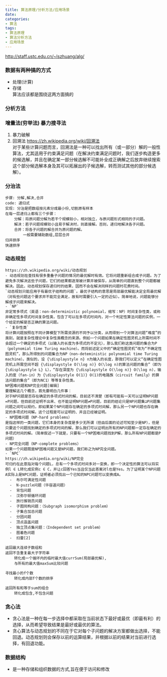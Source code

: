 ```yaml
---
title: 算法原理/分析方法/应用场景
date:
categories:
- 算法
tags:
- 算法原理 
- 算法分析方法
- 应用场景
---
```


http://staff.ustc.edu.cn/~lszhuang/alg/  

### 数据有两种搞的方式  
  - 处理(计算)  
  - 存储  
算法应该都是围绕这两方面搞的  


### 分析方法
### 增量法(穷举法) 暴力搜寻法
  1.  暴力破解
  2.  回溯法 https://zh.wikipedia.org/wiki/回溯法  
        对于某些计算问题而言，回溯法是一种可以找出所有（或一部分）解的一般性算法，尤其适用于约束满足问题（在解决约束满足问题时，我们逐步构造更多的候选解，并且在确定某一部分候选解不可能补全成正确解之后放弃继续搜索这个部分候选解本身及其可以拓展出的子候选解，转而测试其他的部分候选解）。

### 分治法
    步骤: 分解,解决,合并  
    code: 递归式  
    实现: 分治是把数组按元素分成最小份,切割原有样本  
    在每一层递归上都有三个步骤：  
        分解：将原问题分解为若干个规模较小，相对独立，与原问题形式相同的子问题。  
        解决：若子问题规模较小且易于解决时，则直接解。否则，递归地解决各子问题。  
        合并：将各子问题的解合并为原问题的解。  
            一般需要辅助数组,层层合并  
    归并排序  
    快速排序  
### 动态规划
    https://zh.wikipedia.org/wiki/动态规划  
    - 动态规划在查找有很多重叠子问题的情况的最优解时有效。它将问题重新组合成子问题。为了避免多次解决这些子问题，它们的结果都逐渐被计算并被保存，从简单的问题直到整个问题都被解决。因此，动态规划保存递归时的结果，因而不会在解决同样的问题时花费时间。  
    `动态规划只能应用于有最优子结构的问题`。最优子结构的意思是局部最优解能决定全局最优解（对有些问题这个要求并不能完全满足，故有时需要引入一定的近似）。简单地说，问题能够分解成子问题来解决。
    - `NP`  
    非定常多项式（英语：non-deterministic polynomial，缩写：NP）时间复杂性类，或称非确定性多项式时间复杂性类，包含了可以在多项式时间内，对一个判定性算法问题的实例，一个给定的解是否正确的算法问题。  
    - `复杂性类`  
    将计算问题按照在不同计算模型下所需资源的不同予以分类，从而得到一个对算法问题“难度”的类别，就是复杂性理论中复杂性类概念的来源。例如一个问题如果在确定性图灵机上所需时间不会超过一个确定的多项式（以输入的长度为多项式的不定元），那么我们称这类问题的集合为P（polynomial time Turing machine）。而将前述定义中的“确定性图灵机”改为“不确定性图灵机”，那么所得到的问题集合为NP（non-deteministic polynomial time Turing machine）。类似的，设 {\displaystyle n} n为输入的长度，那我们可以定义“在确定性图灵机上所需空间不超 {\displaystyle O(\log n)} O(\log n)的算法问题的集合”（即为 {\displaystyle L} L），“存在深度为 {\displaystyle O(\log n)} O(\log n)，输入的度（fan-in）为 {\displaystyle O(1)} O(1)的电路族（circuit family）的算法问题的集合”（即为NC1）等等复杂性类。  
    NP困难问题和NP完全问题[编辑]  
    要理解这几个概念，首先要明白几件事：  
    对于NP问题是否存在确定的多项式时间的解，目前还不清楚（即有可能有一天可以证明NP问题=P问题，但目前还证明不出来、也不能证明NP问题≠P问题，目前的结论只是NP问题集⊇P问题集  
    问题之间可以规约，即如果某个NP问题存在确定的多项式时间解，那么另一个NP问题也存在确定的多项式时间解。这个过程是可以证明的、并且已经被证明。  
    - NP困难问题（NP-hard problems）  
    是指这样的一类问题，它们本身的复杂度是多少无所谓（但由后面的论述可知至少是NP），但是只要这个问题找到确定的多项式时间的解，那么我们可以证明出所有的NP问题都一定存在确定的多项式时间的解。（简单叙述一下就是，只要有一个NP困难问题找到P解，那么所有NP问题都是P问题）  
    - NP完全问题（NP-complete problems）  
    如果一个问题既是NP困难问题又是NP问题，我们称之为NP完全问题。  
    - `NPC`  
    https://zh.wikipedia.org/wiki/NP完全   
    可归约在此意指对每个问题L，总有一个多项式时间多对一变换，即一个决定性的算法可以将实例l ∈ L转化成实例c ∈ C，并让c回答Yes当且仅当此答案对l也是Yes。为了证明某个NP问题A实际上是NPC问题，证明者必须找出一个已知的NPC问题可以变换成A。  
      -  布尔可满足性问题  
      -  N-puzzle问题（华容道问题）  
      -  背包问题  
      -  汉弥尔顿循环问题  
      -  旅行推销员问题  
      -  子图同构问题：（Subgraph isomorphism problem）  
      -  子集合加总问题  
      -  分团问题  
      -  顶点涵盖问题  
      -  独立顶点集问题：（Independent set problem）  
      -  图着色问题  
      -  扫雷[2]  

    返回最大连续子数组和  
    返回不含重复最大子字符串  
        转化成一个循环内的临时最大值currSum(局部最优解),  
        与所有的最大值maxSum比较问题  

    寻找最小的f个数  
        转化成内部f个数的排序  

    返回所有和等于sum的组合  
        转化成包含,不包含问题  
### 贪心法  
  -  贪心法是一种在每一步选择中都采取在当前状态下最好或最优（即最有利）的选择，从而希望导致结果是最好或最优的算法。  
  -  贪心算法与动态规划的不同在于它对每个子问题的解决方案都做出选择，不能回退。动态规划则会保存以前的运算结果，并根据以前的结果对当前进行选择，有回退功能。


### 数据结构
  - 是一种存储和组织数据的方式,旨在便于访问和修改
